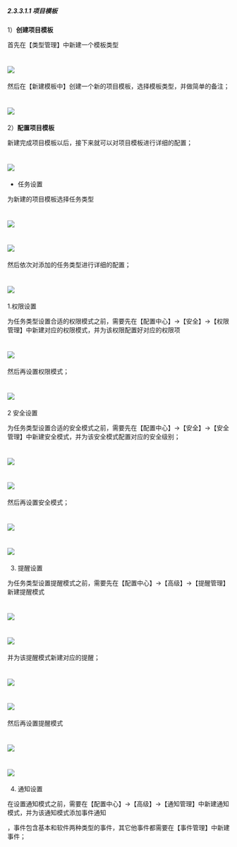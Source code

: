 ##### 2.3.3.1.1 **项目模板**

1）**创建项目模板**

 首先在【类型管理】中新建一个模板类型

# ![](/assets/3配置中心-项目-项目模板1.png)

 然后在【新建模板中】创建一个新的项目模板，选择模板类型，并做简单的备注；
 
 # ![](/assets/3配置中心-项目-项目模板2.png)

2）**配置项目模板**

新建完成项目模板以后，接下来就可以对项目模板进行详细的配置；

# ![](/assets/3配置中心-项目-模板配置.png)

* 任务设置

为新建的项目模板选择任务类型

# ![](/assets/3配置中心-项目模板-任务设置1.png)

# ![](/assets/3配置中心-项目模板-任务设置2.png)

然后依次对添加的任务类型进行详细的配置；

# ![](/assets/3配置中心-项目模板-任务设置3.png)

1.权限设置

为任务类型设置合适的权限模式之前，需要先在【配置中心】→【安全】→【权限管理】中新建对应的权限模式，并为该权限配置好对应的权限项

# ![](/assets/3配置中心-项目模板配置-权限设置2.png)

然后再设置权限模式；

# ![](/assets/3配置中心-项目模板配置-权限设置3.png)


2 安全设置

为任务类型设置合适的安全模式之前，需要先在【配置中心】→【安全】→【安全管理】中新建安全模式，并为该安全模式配置对应的安全级别；

# ![](/assets/3配置中心-项目模板-安全设置1.png)

# ![](/assets/3配置中心-项目模板-安全设置2.png)

然后再设置安全模式；

# ![](/assets/3配置中心-项目模板-安全设置3.png)

# ![](/assets/3配置中心-项目模板-安全设置4.png)

3. 提醒设置

为任务类型设置提醒模式之前，需要先在【配置中心】→【高级】→【提醒管理】新建提醒模式

# ![](/assets/3配置中心-项目模板-提醒模式1.png)

# ![](/assets/3配置中心-项目模板-提醒模式2.png)

并为该提醒模式新建对应的提醒；

# ![](/assets/3配置中心-项目模板-提醒模式3.png)

# ![](/assets/3配置中心-项目模板-提醒模式4.png)

然后再设置提醒模式

# ![](/assets/3配置中心-项目模板-提醒设置1.png)

# ![](/assets/3配置中心-项目模板-提醒设置2.png)

4. 通知设置

在设置通知模式之前，需要在【配置中心】→【高级】→【通知管理】中新建通知模式，并为该通知模式添加事件通知

，事件包含基本和软件两种类型的事件，其它他事件都需要在【事件管理】中新建事件；
